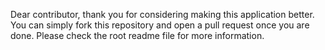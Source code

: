 Dear contributor, thank you for considering making this application better. You can simply fork this repository and open a pull request once you are done. Please check the root readme file for more information.
